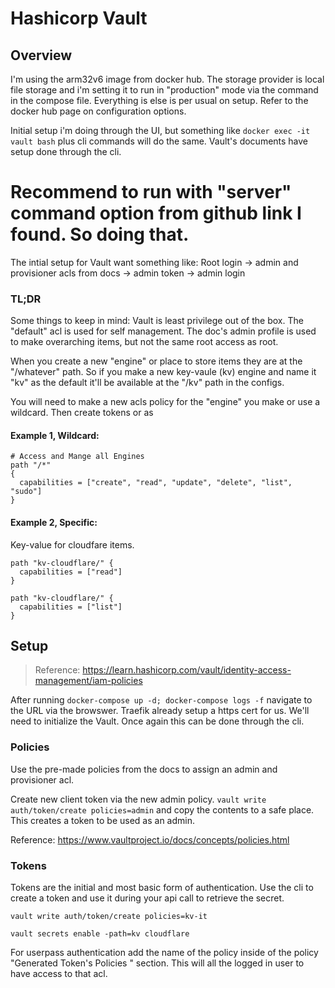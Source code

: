 # Hashicorp Vault

## Overview

I'm using the arm32v6 image from docker hub. The storage provider is local file storage and i'm setting it to run in "production" mode via the command in the compose file. Everything is else is per usual on setup. Refer to the docker hub page on configuration options.

Initial setup i'm doing through the UI, but something like  ```docker exec -it vault bash``` plus cli commands will do the same. Vault's documents have setup done through the cli.

Recommend to run with "server" command option from github link I found. So doing that. 
=======
The intial setup for Vault want something like:
Root login -> admin and provisioner acls from docs -> admin token -> admin login 

### TL;DR
Some things to keep in mind: 
Vault is least privilege out of the box. The "default" acl is used for self management. The doc's admin profile is used to make overarching items, but not the same root access as root. 

When you create a new "engine" or place to store items they are at the "/whatever" path. So if you make a new key-vaule (kv) engine and name it "kv" as the default it'll be available at the "/kv" path in the configs.

You will need to make a new acls policy for the "engine" you make or use a wildcard. Then create tokens or as

#### Example 1, Wildcard:

```
# Access and Mange all Engines
path "/*"
{
  capabilities = ["create", "read", "update", "delete", "list", "sudo"]
}
```

#### Example 2, Specific: 

Key-value for cloudfare items.

```
path "kv-cloudflare/" {
  capabilities = ["read"]
}

path "kv-cloudflare/" {
  capabilities = ["list"]
}
```
## Setup

>Reference: https://learn.hashicorp.com/vault/identity-access-management/iam-policies

After running ```docker-compose up -d; docker-compose logs -f``` navigate to the URL via the browswer. Traefik already setup a https cert for us. We'll need to initialize the Vault. Once again this can be done through the cli.

### Policies

Use the pre-made policies from the docs to assign an admin and provisioner acl.

Create new client token via the new admin policy. ```vault write auth/token/create policies=admin``` and copy the contents to a safe place. This creates a token to be used as an admin.

Reference: https://www.vaultproject.io/docs/concepts/policies.html

### Tokens

Tokens are the initial and most basic form of authentication. Use the cli to create a token and use it during your api call to retrieve the secret.

```vault write auth/token/create policies=kv-it```

```
vault secrets enable -path=kv cloudflare
```

For userpass authentication add the name of the policy inside of the policy "Generated Token's Policies
" section. This will all the logged in user to have access to that acl.